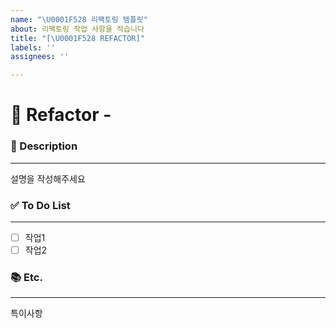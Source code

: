 ```yaml
---
name: "\U0001F528 리팩토링 템플릿"
about: 리팩토링 작업 사항을 적습니다
title: "[\U0001F528 REFACTOR]"
labels: ''
assignees: ''

---
```


# 🔨 Refactor - <!--( 리팩토링 내용 )-->
<!-- 위 리팩토링내용 주석에 어떤 리팩토링을 했는지 적어주세요 -->


### 📄 Description

---
<!-- 아래에 설명을 적어주세요 -->
설명을 작성해주세요


### ✅ To Do List

---
<!-- 아래에 어떤 작업을 해야하는지 적어주세요 (PR 날릴때 모두 체크되어야함) -->
- [ ] 작업1
- [ ] 작업2

### 📚 Etc.

--- 
<!-- 작업 중 특이사항이 생기면 적어주세요 -->
특이사항

